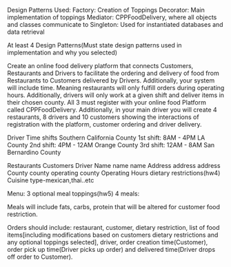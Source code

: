 Design Patterns Used:
Factory: Creation of Toppings
Decorator: Main implementation of toppings
Mediator: CPPFoodDelivery, where all objects and classes communicate to
Singleton: Used for instantiated databases and data retrieval

At least 4 Design Patterns(Must state design patterns used in implementation and why you selected)

Create an online food delivery platform that connects Customers, Restaurants and Drivers to
facilitate the ordering and delivery of food from Restaurants to Customers delivered by Drivers.
Additionally, your system will include time. Meaning restaurants will only fulfill orders during operating
hours. Additionally, drivers will only work at a given shift and deliver items in their chosen county.
All 3 must register with your online food Platform called CPPFoodDelivery. Additionally, in your
main driver you will create 4 restaurants, 8 drivers and 10 customers showing the interactions of
registration with the platform, customer ordering and driver delivery.

Driver Time shifts Southern California County
1st shift: 8AM - 4PM LA County
2nd shift: 4PM - 12AM Orange County
3rd shift: 12AM - 8AM San Bernardino County

Restaurants Customers Driver
Name name name
Address address address
County county operating county
Operating Hours dietary restrictions(hw4)
Cuisine type-mexican,thai..etc

Menu:
3 optional meal toppings(hw5)
4 meals:

Meals will include fats, carbs, protein
that will be altered for customer food
restriction.

Orders should include: restaurant, customer, dietary restriction, list of food items[including
modifications based on customers dietary restrictions and any optional toppings selected], driver, order
creation time(Customer), order pick up time(Driver picks up order) and delivered time(Driver drops off
order to Customer).